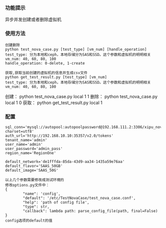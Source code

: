 ### 功能提示
异步并发创建或者删除虚拟机

### 使用方法
```
创建删除
python test_nova_case.py [test_type] [vm_num] [handle_operation]
test_type: 分为本地和ceph，本地存储分为SAS和SSD。这个参数和虚拟机的明明相关 
vm_num: 40, 60, 80, 100
handle_operation: 0-delete, 1-create

获取,获取当前创建的虚拟机的信息并生成csv文件
python get_test_result.py [test_type] [vm_num]
test_type: 分为本地和ceph，本地存储分为SAS和SSD。这个参数和虚拟机的明明相关 
vm_num: 40, 60, 80, 100
```
创建：
python test_nova_case.py local 1 1
删除：
python test_nova_case.py local 1 0
获取：
python get_test_result.py local 1

### 配置
```
sql_conn='mysql://autopool:autopoolpassword@192.168.111.2:3306/xipu_nova?charset=utf8' 
auth_url='http://192.168.10.10:35357/v2.0/tokens' 
tenant_name='admin' 
user_name='admin' 
user_password='admin_pass' 
region_name='RegionOne' 

default_network='de1fffda-85da-43d9-aa34-1435a59e76aa'
default_flavor='SAAS_50GB' 
default_image='SAAS_50G'

以上几个参数需要修改成测试环境的
修改options.py文件中：
{
        "name": 'config',
        "default": '/etc/TestNovaCase/test_nova_case.conf',
        "help": 'path of config file',
        "type": str,
        "callback": lambda path: parse_config_file(path, final=False)
}
config选项的default的值
```